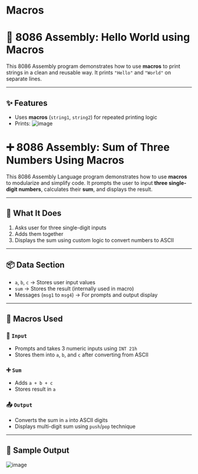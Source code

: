 # Macros
# 🧵 8086 Assembly: Hello World using Macros

This 8086 Assembly program demonstrates how to use **macros** to print strings in a clean and reusable way. It prints `"Hello"` and `"World"` on separate lines.

---

## ✨ Features

- Uses **macros** (`string1`, `string2`) for repeated printing logic
- Prints:
![image](https://github.com/user-attachments/assets/9c844a9b-6d1f-4bb1-8fbd-536e9d6806fd)

# ➕ 8086 Assembly: Sum of Three Numbers Using Macros

This 8086 Assembly Language program demonstrates how to use **macros** to modularize and simplify code. It prompts the user to input **three single-digit numbers**, calculates their **sum**, and displays the result.

---

## 🧠 What It Does

1. Asks user for three single-digit inputs
2. Adds them together
3. Displays the sum using custom logic to convert numbers to ASCII

---

## 📦 Data Section

- `a`, `b`, `c` → Stores user input values
- `sum` → Stores the result (internally used in macro)
- Messages (`msg1` to `msg4`) → For prompts and output display

---

## 🧩 Macros Used

### 🔢 `Input`
- Prompts and takes 3 numeric inputs using `INT 21h`
- Stores them into `a`, `b`, and `c` after converting from ASCII

### ➕ `Sum`
- Adds `a + b + c`
- Stores result in `a`

### 📤 `Output`
- Converts the sum in `a` into ASCII digits
- Displays multi-digit sum using `push`/`pop` technique

---

## 💬 Sample Output

![image](https://github.com/user-attachments/assets/c2ab7d52-2266-4512-acd7-f9023431303b)

